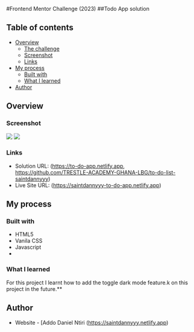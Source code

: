 #Frontend Mentor Challenge (2023)
##Todo App solution

## Table of contents

- [Overview](#overview)
  - [The challenge](#the-challenge)
  - [Screenshot](#screenshot)
  - [Links](#links)
- [My process](#my-process)
  - [Built with](#built-with)
  - [What I learned](#what-i-learned)
- [Author](#author)

## Overview

### Screenshot

![](./img/dark_mode.pngdark_mode.png)
![](./img/light.pnglight.png)

### Links

- Solution URL: (https://to-do-app.netlify.app, https://github.com/TRESTLE-ACADEMY-GHANA-LBG/to-do-list-saintdannyyy)
- Live Site URL: (https://saintdannyyy-to-do-app.netlify.app)

## My process

### Built with

- HTML5
- Vanila CSS
- Javascript
-

### What I learned

For this project I learnt how to add the toggle dark mode feature.k on this project in the future.\*\*

## Author

- Website - [Addo Daniel Ntiri (https://saintdannyyy.netlify.app)
